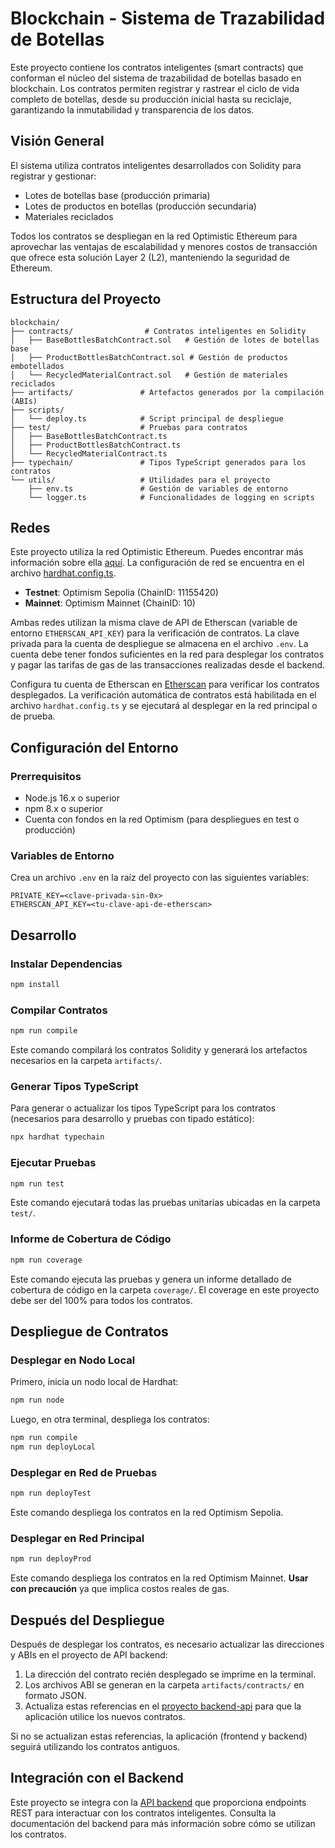 # Blockchain - Sistema de Trazabilidad de Botellas

Este proyecto contiene los contratos inteligentes (smart contracts) que conforman el núcleo del sistema de trazabilidad de botellas basado en blockchain. Los contratos permiten registrar y rastrear el ciclo de vida completo de botellas, desde su producción inicial hasta su reciclaje, garantizando la inmutabilidad y transparencia de los datos.

## Visión General

El sistema utiliza contratos inteligentes desarrollados con Solidity para registrar y gestionar:

- Lotes de botellas base (producción primaria)
- Lotes de productos en botellas (producción secundaria)
- Materiales reciclados

Todos los contratos se despliegan en la red Optimistic Ethereum para aprovechar las ventajas de escalabilidad y menores costos de transacción que ofrece esta solución Layer 2 (L2), manteniendo la seguridad de Ethereum.

## Estructura del Proyecto

```
blockchain/
├── contracts/                # Contratos inteligentes en Solidity
│   ├── BaseBottlesBatchContract.sol   # Gestión de lotes de botellas base
│   ├── ProductBottlesBatchContract.sol # Gestión de productos embotellados
│   └── RecycledMaterialContract.sol   # Gestión de materiales reciclados
├── artifacts/               # Artefactos generados por la compilación (ABIs)
├── scripts/
│   └── deploy.ts            # Script principal de despliegue
├── test/                    # Pruebas para contratos
│   ├── BaseBottlesBatchContract.ts
│   ├── ProductBottlesBatchContract.ts
│   └── RecycledMaterialContract.ts
├── typechain/               # Tipos TypeScript generados para los contratos
└── utils/                   # Utilidades para el proyecto
    ├── env.ts               # Gestión de variables de entorno
    └── logger.ts            # Funcionalidades de logging en scripts
```

## Redes

Este proyecto utiliza la red Optimistic Ethereum. Puedes encontrar más información sobre ella [aquí](https://optimism.io/). La configuración de red se encuentra en el archivo [hardhat.config.ts](./hardhat.config.ts).

- **Testnet**: Optimism Sepolia (ChainID: 11155420)
- **Mainnet**: Optimism Mainnet (ChainID: 10)

Ambas redes utilizan la misma clave de API de Etherscan (variable de entorno `ETHERSCAN_API_KEY`) para la verificación de contratos. La clave privada para la cuenta de despliegue se almacena en el archivo `.env`. La cuenta debe tener fondos suficientes en la red para desplegar los contratos y pagar las tarifas de gas de las transacciones realizadas desde el backend.

Configura tu cuenta de Etherscan en [Etherscan](https://optimistic.etherscan.io/) para verificar los contratos desplegados. La verificación automática de contratos está habilitada en el archivo `hardhat.config.ts` y se ejecutará al desplegar en la red principal o de prueba.

## Configuración del Entorno

### Prerrequisitos

- Node.js 16.x o superior
- npm 8.x o superior
- Cuenta con fondos en la red Optimism (para despliegues en test o producción)

### Variables de Entorno

Crea un archivo `.env` en la raíz del proyecto con las siguientes variables:

```
PRIVATE_KEY=<clave-privada-sin-0x>
ETHERSCAN_API_KEY=<tu-clave-api-de-etherscan>
```

## Desarrollo

### Instalar Dependencias

```bash
npm install
```

### Compilar Contratos

```bash
npm run compile
```

Este comando compilará los contratos Solidity y generará los artefactos necesarios en la carpeta `artifacts/`.

### Generar Tipos TypeScript

Para generar o actualizar los tipos TypeScript para los contratos (necesarios para desarrollo y pruebas con tipado estático):

```bash
npx hardhat typechain
```

### Ejecutar Pruebas

```bash
npm run test
```

Este comando ejecutará todas las pruebas unitarias ubicadas en la carpeta `test/`.

### Informe de Cobertura de Código

```bash
npm run coverage
```

Este comando ejecuta las pruebas y genera un informe detallado de cobertura de código en la carpeta `coverage/`. El coverage en este proyecto debe ser del 100% para todos los contratos.

## Despliegue de Contratos

### Desplegar en Nodo Local

Primero, inicia un nodo local de Hardhat:

```bash
npm run node
```

Luego, en otra terminal, despliega los contratos:

```bash
npm run compile
npm run deployLocal
```

### Desplegar en Red de Pruebas

```bash
npm run deployTest
```

Este comando despliega los contratos en la red Optimism Sepolia.

### Desplegar en Red Principal

```bash
npm run deployProd
```

Este comando despliega los contratos en la red Optimism Mainnet. **Usar con precaución** ya que implica costos reales de gas.

## Después del Despliegue

Después de desplegar los contratos, es necesario actualizar las direcciones y ABIs en el proyecto de API backend:

1. La dirección del contrato recién desplegado se imprime en la terminal.
2. Los archivos ABI se generan en la carpeta `artifacts/contracts/` en formato JSON.
3. Actualiza estas referencias en el [proyecto backend-api](../backend-api/) para que la aplicación utilice los nuevos contratos.

Si no se actualizan estas referencias, la aplicación (frontend y backend) seguirá utilizando los contratos antiguos.

## Integración con el Backend

Este proyecto se integra con la [API backend](../backend-api/) que proporciona endpoints REST para interactuar con los contratos inteligentes. Consulta la documentación del backend para más información sobre cómo se utilizan los contratos.
